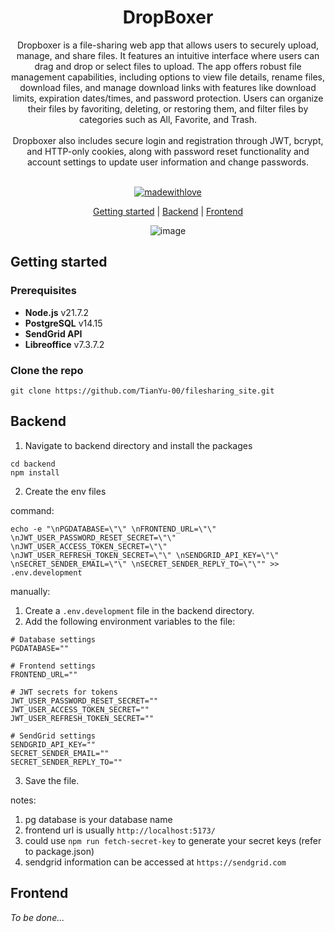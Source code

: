 <div align="center">
<h1> DropBoxer</h1> 
Dropboxer is a file-sharing web app that allows users to securely upload, manage, and share files. It features an intuitive interface where users can drag and drop or select files to upload. The app offers robust file management capabilities, including options to view file details, rename files, download files, and manage download links with features like download limits, expiration dates/times, and password protection. Users can organize their files by favoriting, deleting, or restoring them, and filter files by categories such as All, Favorite, and Trash.
<br><br>
Dropboxer also includes secure login and registration through JWT, bcrypt, and HTTP-only cookies, along with password reset functionality and account settings to update user information and change passwords.
<br><br>

[![madewithlove](https://img.shields.io/badge/made_with-❤-red?style=for-the-badge&labelColor=orange
)](https://github.com/Tianyu-00)

[Getting started](https://github.com/TianYu-00/filesharing_site?tab=readme-ov-file#getting-started) | [Backend](https://github.com/TianYu-00/filesharing_site?tab=readme-ov-file#backend) | [Frontend](https://github.com/TianYu-00/filesharing_site?tab=readme-ov-file#frontend)

![image](https://github.com/user-attachments/assets/cc915ffa-4439-43e0-bd5d-23daecac261f)
</div>

## Getting started
### Prerequisites
- **Node.js** v21.7.2
- **PostgreSQL** v14.15
- **SendGrid API**
- **Libreoffice** v7.3.7.2

### Clone the repo
```
git clone https://github.com/TianYu-00/filesharing_site.git
```

## Backend
1) Navigate to backend directory and install the packages
```
cd backend
npm install
```

2) Create the env files

command:
```
echo -e "\nPGDATABASE=\"\" \nFRONTEND_URL=\"\" \nJWT_USER_PASSWORD_RESET_SECRET=\"\" \nJWT_USER_ACCESS_TOKEN_SECRET=\"\" \nJWT_USER_REFRESH_TOKEN_SECRET=\"\" \nSENDGRID_API_KEY=\"\" \nSECRET_SENDER_EMAIL=\"\" \nSECRET_SENDER_REPLY_TO=\"\"" >> .env.development
```

manually:
1) Create a `.env.development` file in the backend directory.
2) Add the following environment variables to the file:
```
# Database settings
PGDATABASE="" 

# Frontend settings
FRONTEND_URL="" 

# JWT secrets for tokens
JWT_USER_PASSWORD_RESET_SECRET="" 
JWT_USER_ACCESS_TOKEN_SECRET="" 
JWT_USER_REFRESH_TOKEN_SECRET="" 

# SendGrid settings
SENDGRID_API_KEY="" 
SECRET_SENDER_EMAIL="" 
SECRET_SENDER_REPLY_TO=""
```
3) Save the file.

notes:
1) pg database is your database name
2) frontend url is usually `http://localhost:5173/`
3) could use `npm run fetch-secret-key` to generate your secret keys (refer to package.json)
4) sendgrid information can be accessed at `https://sendgrid.com`


## Frontend 
*To be done...*

